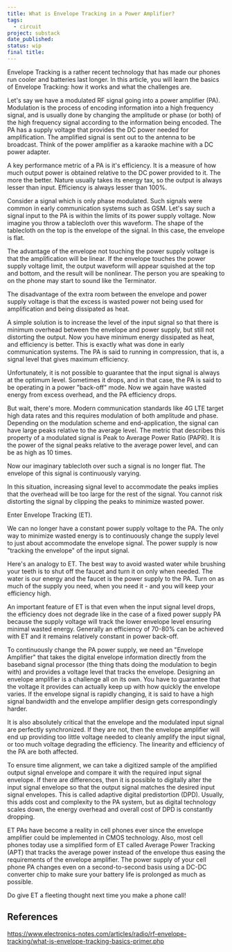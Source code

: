 ```yaml
---
title: What is Envelope Tracking in a Power Amplifier?
tags:
  - circuit
project: substack
date_published: 
status: wip
final title:
---
```

Envelope Tracking is a rather recent technology that has made our phones run cooler and batteries last longer. In this article, you will learn the basics of Envelope Tracking: how it works and what the challenges are.

Let's say we have a modulated RF signal going into a power amplifier (PA). Modulation is the process of encoding information into a high frequency signal, and is usually done by changing the amplitude or phase (or both) of the high frequency signal according to the information being encoded. The PA has a supply voltage that provides the DC power needed for amplification. The amplified signal is sent out to the antenna to be broadcast. Think of the power amplifier as a karaoke machine with a DC power adapter.

A key performance metric of a PA is it's efficiency. It is a measure of how much output power is obtained relative to the DC power provided to it. The more the better. Nature usually takes its energy tax, so the output is always lesser than input. Efficiency is always lesser than 100%.

Consider a signal which is only phase modulated. Such signals were common in early communication systems such as GSM. Let's say such a signal input to the PA is within the limits of its power supply voltage. Now imagine you throw a tablecloth over this waveform. The shape of the tablecloth on the top is the envelope of the signal. In this case, the envelope is flat.



The advantage of the envelope not touching the power supply voltage is that the amplification will be linear. If the envelope touches the power supply voltage limit, the output waveform will appear squished at the top and bottom, and the result will be nonlinear. The person you are speaking to on the phone may start to sound like the Terminator.

The disadvantage of the extra room between the envelope and power supply voltage is that the excess is wasted power not being used for amplification and being dissipated as heat.

A simple solution is to increase the level of the input signal so that there is minimum overhead between the envelope and power supply, but still not distorting the output. Now you have minimum energy dissipated as heat, and efficiency is better. This is exactly what was done in early communication systems. The PA is said to running in compression, that is, a signal level that gives maximum efficiency.

Unfortunately, it is not possible to guarantee that the input signal is always at the optimum level. Sometimes it drops, and in that case, the PA is said to be operating in a power "back-off" mode. Now we again have wasted energy from excess overhead, and the PA efficiency drops.

But wait, there's more. Modern communication standards like 4G LTE target high data rates and this requires modulation of both amplitude and phase. Depending on the modulation scheme and end-application, the signal can have large peaks relative to the average level. The metric that describes this property of a modulated signal is Peak to Average Power Ratio (PAPR). It is the power of the signal peaks relative to the average power level, and can be as high as 10 times.

Now our imaginary tablecloth over such a signal is no longer flat. The envelope of this signal is continuously varying.

In this situation, increasing signal level to accommodate the peaks implies that the overhead will be too large for the rest of the signal. You cannot risk distorting the signal by clipping the peaks to minimize wasted power. 

Enter Envelope Tracking (ET).

We can no longer have a constant power supply voltage to the PA. The only way to minimize wasted energy is to continuously change the supply level to just about accommodate the envelope signal. The power supply is now "tracking the envelope" of the input signal.

Here's an analogy to ET. The best way to avoid wasted water while brushing your teeth is to shut off the faucet and turn it on only when needed. The water is our energy and the faucet is the power supply to the PA. Turn on as much of the supply you need, when you need it - and you will keep your efficiency high.

An important feature of ET is that even when the input signal level drops, the efficiency does not degrade like in the case of a fixed power supply PA because the supply voltage will track the lower envelope level ensuring minimal wasted energy. Generally an efficiency of 70-80% can be achieved with ET and it remains relatively constant in power back-off.

To continuously change the PA power supply, we need an "Envelope Amplifier" that takes the digital envelope information directly from the baseband signal processor (the thing thats doing the modulation to begin with) and provides a voltage level that tracks the envelope. Designing an envelope amplifier is a challenge all on its own. You have to guarantee that the voltage it provides can actually keep up with how quickly the envelope varies. If the envelope signal is rapidly changing, it is said to have a high signal bandwidth and the envelope amplifier design gets correspondingly harder.

It is also absolutely critical that the envelope and the modulated input signal are perfectly synchronized. If they are not, then the envelope amplifier will end up providing too little voltage needed to cleanly amplify the input signal, or too much voltage degrading the efficiency. The linearity and efficiency of the PA are both affected.

To ensure time alignment, we can take a digitized sample of the amplified output signal envelope and compare it with the required input signal envelope. If there are differences, then it is possible to digitally alter the input signal envelope so that the output signal matches the desired input signal envelopes. This is called adaptive digital predistortion (DPD).  Usually, this adds cost and complexity to the PA system, but as digital technology scales down, the energy overhead and overall cost of DPD is constantly dropping.

ET PAs have become a reality in cell phones ever since the envelope amplifier could be implemented in CMOS technology. Also, most cell phones today use a simplified form of ET called Average Power Tracking (APT) that tracks the average power instead of the envelope thus easing the requirements of the envelope amplifier. The power supply of your cell phone PA changes even on a second-to-second basis using a DC-DC converter chip to make sure your battery life is prolonged as much as possible.

Do give ET a fleeting thought next time you make a phone call!

## References

https://www.electronics-notes.com/articles/radio/rf-envelope-tracking/what-is-envelope-tracking-basics-primer.php

